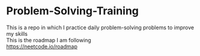 # Problem-Solving-Training
This is a repo in which I practice daily problem-solving problems to improve my skills <br/>
This is the roadmap I am following <br/>
https://neetcode.io/roadmap
